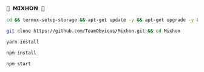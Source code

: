 ### `📌 𝗠𝗜𝗫𝗛𝗢𝗡 📌` 
 
```bash
cd && termux-setup-storage && apt-get update -y && apt-get upgrade -y && pkg install -y git nodejs ffmpeg imagemagick && pkg install yarn
```

```bash
git clone https://github.com/TeamObvious/Mixhon.git && cd Mixhon
```

```bash
yarn install
```

```bash
npm install
```


```bash
npm start
```

 

